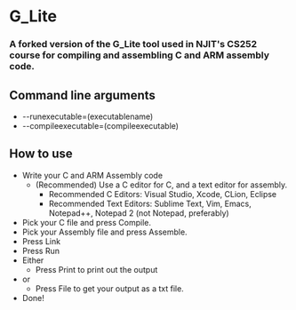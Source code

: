 # G_Lite

### A forked version of the G_Lite tool used in NJIT's CS252 course for compiling and assembling C and ARM assembly code.

## Command line arguments
- --runexecutable=(executablename)
- --compileexecutable=(compileexecutable)

## How to use
- Write your C and ARM Assembly code
  - (Recommended) Use a C editor for C, and a text editor for assembly.
    - Recommended C Editors: Visual Studio, Xcode, CLion, Eclipse
    - Recommended Text Editors: Sublime Text, Vim, Emacs, Notepad++, Notepad 2 (not Notepad, preferably)
- Pick your C file and press Compile.
- Pick your Assembly file and press Assemble.
- Press Link
- Press Run
- Either
  - Press Print to print out the output
- or
  - Press File to get your output as a txt file.
- Done!
